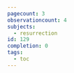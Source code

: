 ```yaml
---
pagecount: 3
observationcount: 4
subjects:
  - resurrection
id: 129
completion: 0
tags:
  - toc
---
```

